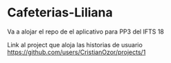 # Cafeterias-Liliana
Va a alojar el repo de el aplicativo para PP3 del IFTS 18

Link al project que aloja las historias de usuario
https://github.com/users/CristianOzor/projects/1
